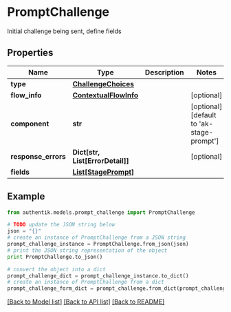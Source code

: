 # PromptChallenge

Initial challenge being sent, define fields

## Properties
Name | Type | Description | Notes
------------ | ------------- | ------------- | -------------
**type** | [**ChallengeChoices**](ChallengeChoices.md) |  | 
**flow_info** | [**ContextualFlowInfo**](ContextualFlowInfo.md) |  | [optional] 
**component** | **str** |  | [optional] [default to 'ak-stage-prompt']
**response_errors** | **Dict[str, List[ErrorDetail]]** |  | [optional] 
**fields** | [**List[StagePrompt]**](StagePrompt.md) |  | 

## Example

```python
from authentik.models.prompt_challenge import PromptChallenge

# TODO update the JSON string below
json = "{}"
# create an instance of PromptChallenge from a JSON string
prompt_challenge_instance = PromptChallenge.from_json(json)
# print the JSON string representation of the object
print PromptChallenge.to_json()

# convert the object into a dict
prompt_challenge_dict = prompt_challenge_instance.to_dict()
# create an instance of PromptChallenge from a dict
prompt_challenge_form_dict = prompt_challenge.from_dict(prompt_challenge_dict)
```
[[Back to Model list]](../README.md#documentation-for-models) [[Back to API list]](../README.md#documentation-for-api-endpoints) [[Back to README]](../README.md)


